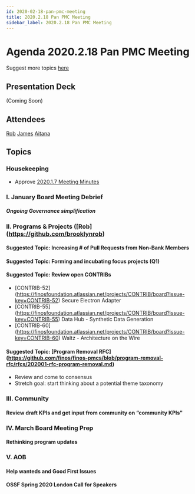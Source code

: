 ```yaml
---
id: 2020-02-18-pan-pmc-meeting
title: 2020.2.18 Pan PMC Meeting
sidebar_label: 2020.2.18 Pan PMC Meeting
---
```



# Agenda 2020.2.18 Pan PMC Meeting

Suggest more topics [here](https://github.com/finos/finos-pmcs/issues/25)

## Presentation Deck
(Coming Soon)

## Attendees
[Rob](https://github.com/brooklynrob)
[James](https://github.com/mcleo-d)
[Aitana](https://github.com/aitana16)




## Topics

### Housekeeping
* Approve [2020.1.7 Meeting Minutes](https://github.com/finos/finos-pmcs/blob/master/docs/2020-01-07-Pan-PMC-Meeting.md)

### I. January Board Meeting Debrief
##### Ongoing Governance simplification


### II. Programs & Projects ([Rob] (https://github.com/brooklynrob)
#### Suggested Topic: Increasing # of Pull Requests from Non-Bank Members
#### Suggested Topic: Forming and incubating focus projects (Q1)
#### Suggested Topic: Review open CONTRIBs 
* [CONTRIB-52] (https://finosfoundation.atlassian.net/projects/CONTRIB/board?issue-key=CONTRIB-52) Secure Electron Adapter
* [CONTRIB-55] (https://finosfoundation.atlassian.net/projects/CONTRIB/board?issue-key=CONTRIB-55) Data Hub - Synthetic Data Generation
* [CONTRIB-60] (https://finosfoundation.atlassian.net/projects/CONTRIB/board?issue-key=CONTRIB-60) Waltz - Architecture on the Wire
#### Suggested Topic: [Program Removal RFC] (https://github.com/finos/finos-pmcs/blob/program-removal-rfc/rfcs/202001-rfc-program-removal.md)
* Review and come to consensus 
* Stretch goal: start thinking about a potential theme taxonomy


### III. Community
#### Review draft KPIs and get input from community on “community KPIs"


### IV. March Board Meeting Prep
#### Rethinking program updates


### V. AOB
#### Help wanteds and Good First Issues
#### OSSF Spring 2020 London Call for Speakers
